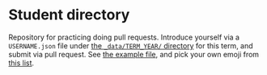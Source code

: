 # Student directory

Repository for practicing doing pull requests. Introduce yourself via a `USERNAME.json` file under [the `_data/TERM_YEAR/` directory](_data/) for this term, and submit via pull request. See [the example file](_data/spring_2015/afeld.json), and pick your own emoji from [this list](http://www.emoji-cheat-sheet.com/).
